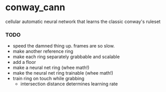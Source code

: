 # conway_cann

cellular automatic neural network that learns the classic conway's ruleset


### TODO

- speed the damned thing up. frames are so slow.
- make another reference ring
- make each ring separately grabbable and scalable
- add a floor
- make a neural net ring (whee math!)
- make the neural net ring trainable (whee math!)
- train ring on touch while grabbing
    - intersection distance determines learning rate